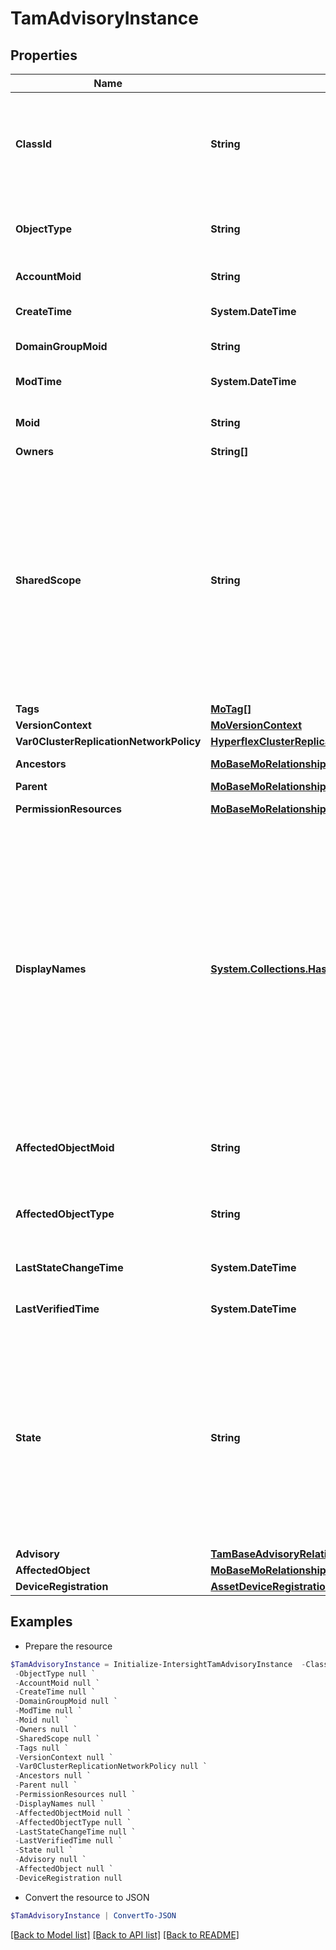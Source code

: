 # TamAdvisoryInstance
## Properties

Name | Type | Description | Notes
------------ | ------------- | ------------- | -------------
**ClassId** | **String** | The fully-qualified name of the instantiated, concrete type. This property is used as a discriminator to identify the type of the payload when marshaling and unmarshaling data. | [default to "tam.AdvisoryInstance"]
**ObjectType** | **String** | The fully-qualified name of the instantiated, concrete type. The value should be the same as the &#39;ClassId&#39; property. | [default to "tam.AdvisoryInstance"]
**AccountMoid** | **String** | The Account ID for this managed object. | [optional] [readonly] 
**CreateTime** | **System.DateTime** | The time when this managed object was created. | [optional] [readonly] 
**DomainGroupMoid** | **String** | The DomainGroup ID for this managed object. | [optional] [readonly] 
**ModTime** | **System.DateTime** | The time when this managed object was last modified. | [optional] [readonly] 
**Moid** | **String** | The unique identifier of this Managed Object instance. | [optional] 
**Owners** | **String[]** |  | [optional] 
**SharedScope** | **String** | Intersight provides pre-built workflows, tasks and policies to end users through global catalogs. Objects that are made available through global catalogs are said to have a &#39;shared&#39; ownership. Shared objects are either made globally available to all end users or restricted to end users based on their license entitlement. Users can use this property to differentiate the scope (global or a specific license tier) to which a shared MO belongs. | [optional] [readonly] 
**Tags** | [**MoTag[]**](MoTag.md) |  | [optional] 
**VersionContext** | [**MoVersionContext**](MoVersionContext.md) |  | [optional] 
**Var0ClusterReplicationNetworkPolicy** | [**HyperflexClusterReplicationNetworkPolicyRelationship**](HyperflexClusterReplicationNetworkPolicyRelationship.md) |  | [optional] 
**Ancestors** | [**MoBaseMoRelationship[]**](MoBaseMoRelationship.md) | An array of relationships to moBaseMo resources. | [optional] [readonly] 
**Parent** | [**MoBaseMoRelationship**](MoBaseMoRelationship.md) |  | [optional] 
**PermissionResources** | [**MoBaseMoRelationship[]**](MoBaseMoRelationship.md) | An array of relationships to moBaseMo resources. | [optional] [readonly] 
**DisplayNames** | [**System.Collections.Hashtable**](Array.md) | A set of display names for the MO resource. These names are calculated based on other properties of the MO and potentially properties of Ancestor MOs. Displaynames are intended as a way to provide a normalized user appropriate name for an MO, especially for MOs which do not have a &#39;Name&#39; property, which is the case for much of the inventory discovered from managed targets. There are a limited number of keys, currently &#39;short&#39; and &#39;hierarchical&#39;. The value is an array and clients should use the first element of the array. | [optional] [readonly] 
**AffectedObjectMoid** | **String** | Moid of the Intersight MO affected by the alert. Deprecated now and will be removed in subsequent releases. | [optional] 
**AffectedObjectType** | **String** | Object type of the Intersight MO affected by the alert. Deprecated now and will be removed in subsequent releases. | [optional] 
**LastStateChangeTime** | **System.DateTime** | Timestamp when a state change was observed on this advisory instnace. | [optional] [readonly] 
**LastVerifiedTime** | **System.DateTime** | Timestamp when this advisory was last evaluated. | [optional] [readonly] 
**State** | **String** | Current state of the advisory instance (Active/Cleared/Unknown etc.). * &#x60;unknown&#x60; - Intersight is unable to determine if the Advisory instance is applicable for the affected managed object. * &#x60;active&#x60; - Advisory instance is currently active and applicable for the affected managed object. * &#x60;cleared&#x60; - Advisory instance is no longer applicable for the affected managed object. | [optional] [default to "unknown"]
**Advisory** | [**TamBaseAdvisoryRelationship**](TamBaseAdvisoryRelationship.md) |  | [optional] 
**AffectedObject** | [**MoBaseMoRelationship**](MoBaseMoRelationship.md) |  | [optional] 
**DeviceRegistration** | [**AssetDeviceRegistrationRelationship**](AssetDeviceRegistrationRelationship.md) |  | [optional] 

## Examples

- Prepare the resource
```powershell
$TamAdvisoryInstance = Initialize-IntersightTamAdvisoryInstance  -ClassId null `
 -ObjectType null `
 -AccountMoid null `
 -CreateTime null `
 -DomainGroupMoid null `
 -ModTime null `
 -Moid null `
 -Owners null `
 -SharedScope null `
 -Tags null `
 -VersionContext null `
 -Var0ClusterReplicationNetworkPolicy null `
 -Ancestors null `
 -Parent null `
 -PermissionResources null `
 -DisplayNames null `
 -AffectedObjectMoid null `
 -AffectedObjectType null `
 -LastStateChangeTime null `
 -LastVerifiedTime null `
 -State null `
 -Advisory null `
 -AffectedObject null `
 -DeviceRegistration null
```

- Convert the resource to JSON
```powershell
$TamAdvisoryInstance | ConvertTo-JSON
```

[[Back to Model list]](../README.md#documentation-for-models) [[Back to API list]](../README.md#documentation-for-api-endpoints) [[Back to README]](../README.md)

